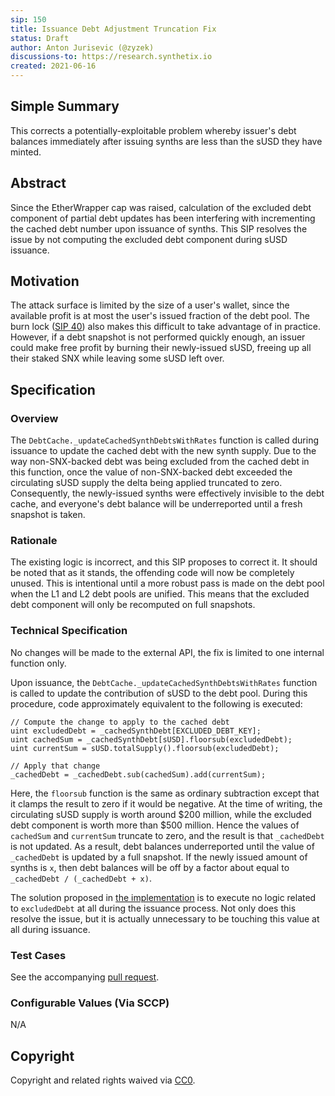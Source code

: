 ```yaml
---
sip: 150
title: Issuance Debt Adjustment Truncation Fix
status: Draft
author: Anton Jurisevic (@zyzek)
discussions-to: https://research.synthetix.io
created: 2021-06-16
---
```


<!--You can leave these HTML comments in your merged SIP and delete the visible duplicate text guides, they will not appear and may be helpful to refer to if you edit it again. This is the suggested template for new SIPs. Note that an SIP number will be assigned by an editor. When opening a pull request to submit your SIP, please use an abbreviated title in the filename, `sip-draft_title_abbrev.md`. The title should be 44 characters or less.-->

## Simple Summary

This corrects a potentially-exploitable problem whereby
issuer's debt balances immediately after issuing synths are less than the sUSD they have minted.


## Abstract
<!--A short (~200 word) description of the proposed change, the abstract should clearly describe the proposed change. This is what *will* be done if the SIP is implemented, not *why* it should be done or *how* it will be done. If the SIP proposes deploying a new contract, write, "we propose to deploy a new contract that will do x".-->

Since the EtherWrapper cap was raised, calculation of the excluded debt component of partial debt updates has been
interfering with incrementing the cached debt number upon issuance of synths.
This SIP resolves the issue by not computing the excluded debt component during sUSD issuance.


## Motivation
<!--This is the problem statement. This is the *why* of the SIP. It should clearly explain *why* the current state of the protocol is inadequate.  It is critical that you explain *why* the change is needed, if the SIP proposes changing how something is calculated, you must address *why* the current calculation is innaccurate or wrong. This is not the place to describe how the SIP will address the issue!-->

The attack surface is limited by the size of a user's wallet, since the available profit is at most the user's issued
fraction of the debt pool. The burn lock ([SIP 40](https://sips.synthetix.io/sips/sip-40)) also makes this
difficult to take advantage of in practice.
However, if a debt snapshot is not performed quickly enough, an issuer could make free profit
by burning their newly-issued sUSD, freeing up all their staked SNX while leaving some sUSD left over.


## Specification
<!--The specification should describe the syntax and semantics of any new feature, there are five sections
1. Overview
2. Rationale
3. Technical Specification
4. Test Cases
5. Configurable Values
-->

### Overview

The `DebtCache._updateCachedSynthDebtsWithRates` function is called during issuance to update the cached debt with the
new synth supply. Due to the way non-SNX-backed debt was being excluded from the cached debt in this function,
once the value of non-SNX-backed debt exceeded the circulating sUSD supply the delta being applied truncated to zero.
Consequently, the newly-issued synths were effectively invisible to the debt cache, and everyone's debt balance
will be underreported until a fresh snapshot is taken.

### Rationale

The existing logic is incorrect, and this SIP proposes to correct it. It should be noted that
as it stands, the offending code will now be completely unused. This is intentional until a more robust pass is made
on the debt pool when the L1 and L2 debt pools are unified. This means that the excluded debt component
will only be recomputed on full snapshots.

### Technical Specification

No changes will be made to the external API, the fix is limited to one internal function only.

Upon issuance, the `DebtCache._updateCachedSynthDebtsWithRates` function is called to update the contribution of
sUSD to the debt pool. During this procedure, code approximately equivalent to the following is executed:

```solidity
// Compute the change to apply to the cached debt
uint excludedDebt = _cachedSynthDebt[EXCLUDED_DEBT_KEY];
uint cachedSum = _cachedSynthDebt[sUSD].floorsub(excludedDebt);
uint currentSum = sUSD.totalSupply().floorsub(excludedDebt);

// Apply that change
_cachedDebt = _cachedDebt.sub(cachedSum).add(currentSum);
```

Here, the `floorsub` function is the same as ordinary subtraction except that it clamps the result to
zero if it would be negative.
At the time of writing, the circulating sUSD supply is worth around $200 million, while the excluded debt component
is worth more than $500 million. Hence the values of `cachedSum` and `currentSum` truncate to zero, and the
result is that `_cachedDebt` is not updated.
As a result, debt balances underreported until the value of `_cachedDebt` is updated by a full snapshot.
If the newly issued amount of synths is `x`, then debt balances will be off by a factor about equal to
`_cachedDebt / (_cachedDebt + x)`.

The solution proposed in [the implementation](https://github.com/Synthetixio/synthetix/pull/1340)
is to execute no logic related to `excludedDebt` at all during the issuance process. Not only
does this resolve the issue, but it is actually unnecessary to be touching this value at all during issuance.

### Test Cases

See the accompanying [pull request](https://github.com/Synthetixio/synthetix/pull/1340).

### Configurable Values (Via SCCP)

N/A

## Copyright
Copyright and related rights waived via [CC0](https://creativecommons.org/publicdomain/zero/1.0/).
